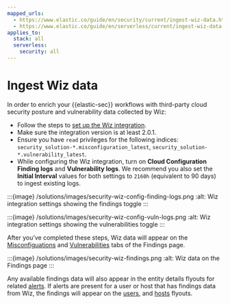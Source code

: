 ```yaml
---
mapped_urls:
  - https://www.elastic.co/guide/en/security/current/ingest-wiz-data.html
  - https://www.elastic.co/guide/en/serverless/current/ingest-wiz-data.html
applies_to:
  stack: all
  serverless:
    security: all
---
```


# Ingest Wiz data

In order to enrich your {{elastic-sec}} workflows with third-party cloud security posture and vulnerability data collected by Wiz:

* Follow the steps to [set up the Wiz integration](https://docs.elastic.co/en/integrations/wiz).
* Make sure the integration version is at least 2.0.1.
* Ensure you have `read` privileges for the following indices: `security_solution-*.misconfiguration_latest`, `security_solution-*.vulnerability_latest`.
* While configuring the Wiz integration, turn on **Cloud Configuration Finding logs** and **Vulnerability logs**. We recommend you also set the **Initial Interval** values for both settings to `2160h` (equivalent to 90 days) to ingest existing logs.

:::{image} /solutions/images/security-wiz-config-finding-logs.png
:alt: Wiz integration settings showing the findings toggle
:::

:::{image} /solutions/images/security-wiz-config-vuln-logs.png
:alt: Wiz integration settings showing the vulnerabilities toggle
:::

After you’ve completed these steps, Wiz data will appear on the [Misconfiguations](/solutions/security/cloud/findings-page.md) and [Vulnerabilities](/solutions/security/cloud/findings-page-3.md) tabs of the Findings page.

:::{image} /solutions/images/security-wiz-findings.png
:alt: Wiz data on the Findings page
:::

Any available findings data will also appear in the entity details flyouts for related [alerts](/solutions/security/detect-and-alert/view-detection-alert-details.md#insights-section). If alerts are present for a user or host that has findings data from Wiz, the findings will appear on the [users](/solutions/security/explore/users-page.md#user-details-flyout), and [hosts](/solutions/security/explore/hosts-page.md#host-details-flyout) flyouts.
